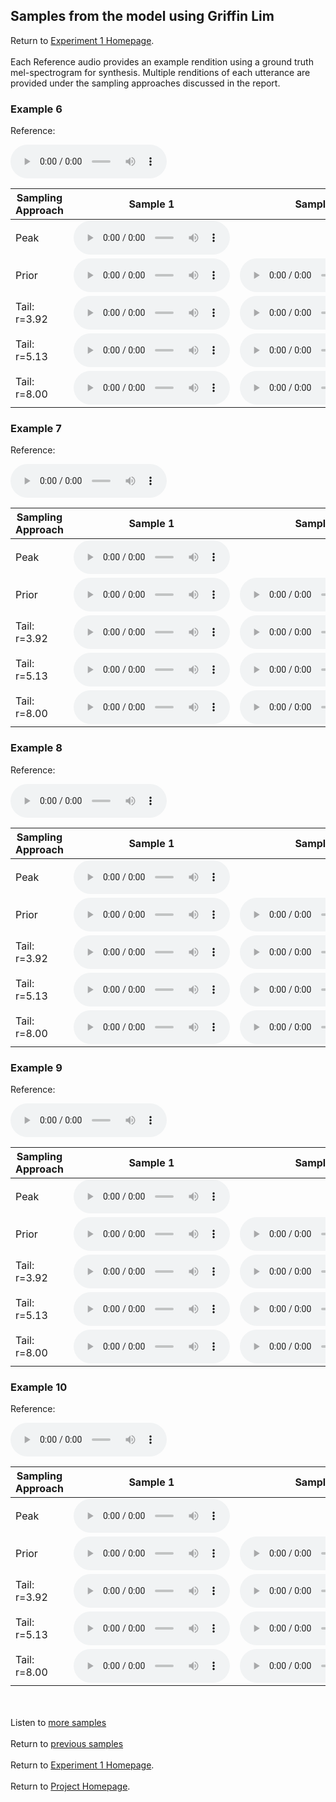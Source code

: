 <!-- exp 1a -->

## Samples from the model using Griffin Lim

Return to [Experiment 1 Homepage](https://ljlj9.github.io/mscproject/experiment_1.html).
<br><br>
Each Reference audio provides an example rendition using a ground truth mel-spectrogram for synthesis.
Multiple renditions of each utterance are provided under the sampling approaches discussed in the report.

### Example 6

Reference:          
<p><audio src="Exp1Test/Example6/reference.wav" controls style="width: 250px;"></audio></p>

| Sampling Approach | Sample 1 | Sample 2 | Sample 3 | Sample 4 | Sample 5 |
| --- | --- | --- | --- | --- | --- |
| Peak  | <audio src="Exp1Test/Example6/peak/sample_1.wav" controls style="width: 250px;"></audio> | | | | |
| Prior | <audio src="Exp1Test/Example6/prior/sample_1.wav" controls style="width: 250px;"></audio> | <audio src="Exp1Test/Example6/prior/sample_2.wav" controls style="width: 250px;"></audio> | <audio src="Exp1Test/Example6/prior/sample_3.wav" controls style="width: 250px;"></audio> | <audio src="Exp1Test/Example6/prior/sample_4.wav" controls style="width: 250px;"></audio> | <audio src="Exp1Test/Example6/prior/sample_5.wav" controls style="width: 250px;"></audio> |
| Tail: r=3.92 | <audio src="Exp1Test/Example6/tail392/sample_1.wav" controls style="width: 250px;"></audio> | <audio src="Exp1Test/Example6/tail392/sample_2.wav" controls style="width: 250px;"></audio> | <audio src="Exp1Test/Example6/tail392/sample_3.wav" controls style="width: 250px;"></audio> | <audio src="Exp1Test/Example6/tail392/sample_4.wav" controls style="width: 250px;"></audio> | <audio src="Exp1Test/Example6/tail392/sample_5.wav" controls style="width: 250px;"></audio> |
| Tail: r=5.13 | <audio src="Exp1Test/Example6/tail513/sample_1.wav" controls style="width: 250px;"></audio> | <audio src="Exp1Test/Example6/tail513/sample_2.wav" controls style="width: 250px;"></audio> | <audio src="Exp1Test/Example6/tail513/sample_3.wav" controls style="width: 250px;"></audio> | <audio src="Exp1Test/Example6/tail513/sample_4.wav" controls style="width: 250px;"></audio> | <audio src="Exp1Test/Example6/tail513/sample_5.wav" controls style="width: 250px;"></audio> |
| Tail: r=8.00 | <audio src="Exp1Test/Example6/tail8/sample_1.wav" controls style="width: 250px;"></audio> | <audio src="Exp1Test/Example6/tail8/sample_2.wav" controls style="width: 250px;"></audio> | <audio src="Exp1Test/Example6/tail8/sample_3.wav" controls style="width: 250px;"></audio> | <audio src="Exp1Test/Example6/tail8/sample_4.wav" controls style="width: 250px;"></audio> | <audio src="Exp1Test/Example6/tail8/sample_5.wav" controls style="width: 250px;"></audio> |

### Example 7

Reference:          
<p><audio src="Exp1Test/Example7/reference.wav" controls style="width: 250px;"></audio></p>

| Sampling Approach | Sample 1 | Sample 2 | Sample 3 | Sample 4 | Sample 5 |
| --- | --- | --- | --- | --- | --- |
| Peak  | <audio src="Exp1Test/Example7/peak/sample_1.wav" controls style="width: 250px;"></audio> | | | | |
| Prior | <audio src="Exp1Test/Example7/prior/sample_1.wav" controls style="width: 250px;"></audio> | <audio src="Exp1Test/Example7/prior/sample_2.wav" controls style="width: 250px;"></audio> | <audio src="Exp1Test/Example7/prior/sample_3.wav" controls style="width: 250px;"></audio> | <audio src="Exp1Test/Example7/prior/sample_4.wav" controls style="width: 250px;"></audio> | <audio src="Exp1Test/Example7/prior/sample_5.wav" controls style="width: 250px;"></audio> |
| Tail: r=3.92 | <audio src="Exp1Test/Example7/tail392/sample_1.wav" controls style="width: 250px;"></audio> | <audio src="Exp1Test/Example7/tail392/sample_2.wav" controls style="width: 250px;"></audio> | <audio src="Exp1Test/Example7/tail392/sample_3.wav" controls style="width: 250px;"></audio> | <audio src="Exp1Test/Example7/tail392/sample_4.wav" controls style="width: 250px;"></audio> | <audio src="Exp1Test/Example7/tail392/sample_5.wav" controls style="width: 250px;"></audio> |
| Tail: r=5.13 | <audio src="Exp1Test/Example7/tail513/sample_1.wav" controls style="width: 250px;"></audio> | <audio src="Exp1Test/Example7/tail513/sample_2.wav" controls style="width: 250px;"></audio> | <audio src="Exp1Test/Example7/tail513/sample_3.wav" controls style="width: 250px;"></audio> | <audio src="Exp1Test/Example7/tail513/sample_4.wav" controls style="width: 250px;"></audio> | <audio src="Exp1Test/Example7/tail513/sample_5.wav" controls style="width: 250px;"></audio> |
| Tail: r=8.00 | <audio src="Exp1Test/Example7/tail8/sample_1.wav" controls style="width: 250px;"></audio> | <audio src="Exp1Test/Example7/tail8/sample_2.wav" controls style="width: 250px;"></audio> | <audio src="Exp1Test/Example7/tail8/sample_3.wav" controls style="width: 250px;"></audio> | <audio src="Exp1Test/Example7/tail8/sample_4.wav" controls style="width: 250px;"></audio> | <audio src="Exp1Test/Example7/tail8/sample_5.wav" controls style="width: 250px;"></audio> |

### Example 8

Reference:          
<p><audio src="Exp1Test/Example8/reference.wav" controls style="width: 250px;"></audio></p>

| Sampling Approach | Sample 1 | Sample 2 | Sample 3 | Sample 4 | Sample 5 |
| --- | --- | --- | --- | --- | --- |
| Peak  | <audio src="Exp1Test/Example8/peak/sample_1.wav" controls style="width: 250px;"></audio> | | | | |
| Prior | <audio src="Exp1Test/Example8/prior/sample_1.wav" controls style="width: 250px;"></audio> | <audio src="Exp1Test/Example8/prior/sample_2.wav" controls style="width: 250px;"></audio> | <audio src="Exp1Test/Example8/prior/sample_3.wav" controls style="width: 250px;"></audio> | <audio src="Exp1Test/Example8/prior/sample_4.wav" controls style="width: 250px;"></audio> | <audio src="Exp1Test/Example8/prior/sample_5.wav" controls style="width: 250px;"></audio> |
| Tail: r=3.92 | <audio src="Exp1Test/Example8/tail392/sample_1.wav" controls style="width: 250px;"></audio> | <audio src="Exp1Test/Example8/tail392/sample_2.wav" controls style="width: 250px;"></audio> | <audio src="Exp1Test/Example8/tail392/sample_3.wav" controls style="width: 250px;"></audio> | <audio src="Exp1Test/Example8/tail392/sample_4.wav" controls style="width: 250px;"></audio> | <audio src="Exp1Test/Example8/tail392/sample_5.wav" controls style="width: 250px;"></audio> |
| Tail: r=5.13 | <audio src="Exp1Test/Example8/tail513/sample_1.wav" controls style="width: 250px;"></audio> | <audio src="Exp1Test/Example8/tail513/sample_2.wav" controls style="width: 250px;"></audio> | <audio src="Exp1Test/Example8/tail513/sample_3.wav" controls style="width: 250px;"></audio> | <audio src="Exp1Test/Example8/tail513/sample_4.wav" controls style="width: 250px;"></audio> | <audio src="Exp1Test/Example8/tail513/sample_5.wav" controls style="width: 250px;"></audio> |
| Tail: r=8.00 | <audio src="Exp1Test/Example8/tail8/sample_1.wav" controls style="width: 250px;"></audio> | <audio src="Exp1Test/Example8/tail8/sample_2.wav" controls style="width: 250px;"></audio> | <audio src="Exp1Test/Example8/tail8/sample_3.wav" controls style="width: 250px;"></audio> | <audio src="Exp1Test/Example8/tail8/sample_4.wav" controls style="width: 250px;"></audio> | <audio src="Exp1Test/Example8/tail8/sample_5.wav" controls style="width: 250px;"></audio> |

### Example 9

Reference:          
<p><audio src="Exp1Test/Example9/reference.wav" controls style="width: 250px;"></audio></p>

| Sampling Approach | Sample 1 | Sample 2 | Sample 3 | Sample 4 | Sample 5 |
| --- | --- | --- | --- | --- | --- |
| Peak  | <audio src="Exp1Test/Example9/peak/sample_1.wav" controls style="width: 250px;"></audio> | | | | |
| Prior | <audio src="Exp1Test/Example9/prior/sample_1.wav" controls style="width: 250px;"></audio> | <audio src="Exp1Test/Example9/prior/sample_2.wav" controls style="width: 250px;"></audio> | <audio src="Exp1Test/Example9/prior/sample_3.wav" controls style="width: 250px;"></audio> | <audio src="Exp1Test/Example9/prior/sample_4.wav" controls style="width: 250px;"></audio> | <audio src="Exp1Test/Example9/prior/sample_5.wav" controls style="width: 250px;"></audio> |
| Tail: r=3.92 | <audio src="Exp1Test/Example9/tail392/sample_1.wav" controls style="width: 250px;"></audio> | <audio src="Exp1Test/Example9/tail392/sample_2.wav" controls style="width: 250px;"></audio> | <audio src="Exp1Test/Example9/tail392/sample_3.wav" controls style="width: 250px;"></audio> | <audio src="Exp1Test/Example9/tail392/sample_4.wav" controls style="width: 250px;"></audio> | <audio src="Exp1Test/Example9/tail392/sample_5.wav" controls style="width: 250px;"></audio> |
| Tail: r=5.13 | <audio src="Exp1Test/Example9/tail513/sample_1.wav" controls style="width: 250px;"></audio> | <audio src="Exp1Test/Example9/tail513/sample_2.wav" controls style="width: 250px;"></audio> | <audio src="Exp1Test/Example9/tail513/sample_3.wav" controls style="width: 250px;"></audio> | <audio src="Exp1Test/Example9/tail513/sample_4.wav" controls style="width: 250px;"></audio> | <audio src="Exp1Test/Example9/tail513/sample_5.wav" controls style="width: 250px;"></audio> |
| Tail: r=8.00 | <audio src="Exp1Test/Example9/tail8/sample_1.wav" controls style="width: 250px;"></audio> | <audio src="Exp1Test/Example9/tail8/sample_2.wav" controls style="width: 250px;"></audio> | <audio src="Exp1Test/Example9/tail8/sample_3.wav" controls style="width: 250px;"></audio> | <audio src="Exp1Test/Example9/tail8/sample_4.wav" controls style="width: 250px;"></audio> | <audio src="Exp1Test/Example9/tail8/sample_5.wav" controls style="width: 250px;"></audio> |

### Example 10

Reference:          
<p><audio src="Exp1Test/Example10/reference.wav" controls style="width: 250px;"></audio></p>

| Sampling Approach | Sample 1 | Sample 2 | Sample 3 | Sample 4 | Sample 5 |
| --- | --- | --- | --- | --- | --- |
| Peak  | <audio src="Exp1Test/Example10/peak/sample_1.wav" controls style="width: 250px;"></audio> | | | | |
| Prior | <audio src="Exp1Test/Example10/prior/sample_1.wav" controls style="width: 250px;"></audio> | <audio src="Exp1Test/Example10/prior/sample_2.wav" controls style="width: 250px;"></audio> | <audio src="Exp1Test/Example10/prior/sample_3.wav" controls style="width: 250px;"></audio> | <audio src="Exp1Test/Example10/prior/sample_4.wav" controls style="width: 250px;"></audio> | <audio src="Exp1Test/Example10/prior/sample_5.wav" controls style="width: 250px;"></audio> |
| Tail: r=3.92 | <audio src="Exp1Test/Example10/tail392/sample_1.wav" controls style="width: 250px;"></audio> | <audio src="Exp1Test/Example10/tail392/sample_2.wav" controls style="width: 250px;"></audio> | <audio src="Exp1Test/Example10/tail392/sample_3.wav" controls style="width: 250px;"></audio> | <audio src="Exp1Test/Example10/tail392/sample_4.wav" controls style="width: 250px;"></audio> | <audio src="Exp1Test/Example10/tail392/sample_5.wav" controls style="width: 250px;"></audio> |
| Tail: r=5.13 | <audio src="Exp1Test/Example10/tail513/sample_1.wav" controls style="width: 250px;"></audio> | <audio src="Exp1Test/Example10/tail513/sample_2.wav" controls style="width: 250px;"></audio> | <audio src="Exp1Test/Example10/tail513/sample_3.wav" controls style="width: 250px;"></audio> | <audio src="Exp1Test/Example10/tail513/sample_4.wav" controls style="width: 250px;"></audio> | <audio src="Exp1Test/Example10/tail513/sample_5.wav" controls style="width: 250px;"></audio> |
| Tail: r=8.00 | <audio src="Exp1Test/Example10/tail8/sample_1.wav" controls style="width: 250px;"></audio> | <audio src="Exp1Test/Example10/tail8/sample_2.wav" controls style="width: 250px;"></audio> | <audio src="Exp1Test/Example10/tail8/sample_3.wav" controls style="width: 250px;"></audio> | <audio src="Exp1Test/Example10/tail8/sample_4.wav" controls style="width: 250px;"></audio> | <audio src="Exp1Test/Example10/tail8/sample_5.wav" controls style="width: 250px;"></audio> |


<br><br>
Listen to [more samples](https://ljlj9.github.io/mscproject/experiment_1a_iii.html)
<br><br>
Return to [previous samples](https://ljlj9.github.io/mscproject/experiment_1a_i.html)
<br><br>
Return to [Experiment 1 Homepage](https://ljlj9.github.io/mscproject/experiment_1.html).
<br><br>
Return to [Project Homepage](https://ljlj9.github.io/mscproject/index.html).
